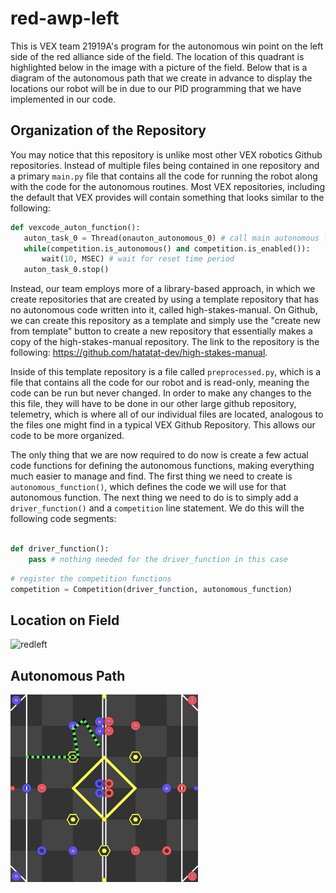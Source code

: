 # red-awp-left 
This is VEX team 21919A's program for the autonomous win point on the left side of the red alliance side of the field. The location of this quadrant is highlighted below in the image with a picture of the field. Below that is a diagram of the autonomous path that we create in advance to display the locations our robot will be in due to our PID programming that we have implemented in our code.

## Organization of the Repository
You may notice that this repository is unlike most other VEX robotics Github repositories. Instead of multiple files being contained in one repository and a primary `main.py` file that contains all the code for running the robot along with the code for the autonomous routines. Most VEX repositories, including the default that VEX provides will contain something that looks similar to the following:

```python
def vexcode_auton_function():
   auton_task_0 = Thread(onauton_autonomous_0) # call main autonomous function
   while(competition.is_autonomous() and competition.is_enabled()):
       wait(10, MSEC) # wait for reset time period
   auton_task_0.stop()
```

Instead, our team employs more of a library-based approach, in which we create repositories that are created by using a template repository that has no autonomous code written into it, called high-stakes-manual. On Github, we can create this repository as a template and simply use the "create new from template" button to create a new repository that essentially makes a copy of the high-stakes-manual repository. The link to the repository is the following: https://github.com/hatatat-dev/high-stakes-manual. 

Inside of this template repository is a file called `preprocessed.py`, which is a file that contains all the code for our robot and is read-only, meaning the code can be run but never changed. In order to make any changes to the this file, they will have to be done in our other large github repository, telemetry, which is where all of our individual files are located, analogous to the files one might find in a typical VEX Github Repository. This allows our code to be more organized.

The only thing that we are now required to do now is create a few actual code functions for defining the autonomous functions, making everything much easier to manage and find. The first thing we need to create is `autonomous_function()`, which defines the code we will use for that autonomous function. The next thing we need to do is to simply add a `driver_function()` and a `competition` line statement. We do this will the following code segments:

```python

def driver_function():
    pass # nothing needed for the driver_function in this case
```

```python
# register the competition functions
competition = Competition(driver_function, autonomous_function)
```


## Location on Field
![redleft](https://github.com/user-attachments/assets/de5f090e-35a6-4e43-a173-d8779351d911)

## Autonomous Path
<img src=svgs/autonomous.svg width="300" height="300"/>
